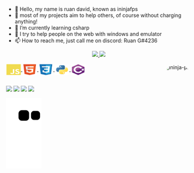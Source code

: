 
<!---
ininjafpsX/ininjafpsX is a ✨ special ✨ repository because its `README.md` (this file) appears on your GitHub profile.
You can click the Preview link to take a look at your changes.
--->
- 👋 Hello, my name is ruan david, known as ininjafps
- 👀 most of my projects aim to help others, of course without charging anything!
- 🌱 I’m currently learning csharp
- 💞️ I try to help people on the web with windows and emulator
- 📫 How to reach me, just call me on discord: Ruan G#4236
<div align="center">
  <a href="https://github.com/ininjafpsX">
  <img height="180em" src="https://github-readme-stats.vercel.app/api?username=ininjafpsX&show_icons=true&theme=dracula&include_all_commits=true&count_private=true"/>
  <img height="180em" src="https://github-readme-stats.vercel.app/api/top-langs/?username=ininjafpsX&layout=compact&langs_count=7&theme=dracula"/>
</div>
<div style="display: inline_block"><br>
  <img align="center" alt="ininja-Js" height="30" width="40" src="https://raw.githubusercontent.com/devicons/devicon/master/icons/javascript/javascript-plain.svg">
  <img align="center" alt="ininja-HTML" height="30" width="40" src="https://raw.githubusercontent.com/devicons/devicon/master/icons/html5/html5-original.svg">
  <img align="center" alt="ininja-CSS" height="30" width="40" src="https://raw.githubusercontent.com/devicons/devicon/master/icons/css3/css3-original.svg">
  <img align="center" alt="ininja-Python" height="30" width="40" src="https://raw.githubusercontent.com/devicons/devicon/master/icons/python/python-original.svg">
  <img align="center" alt="ininja-Csharp" height="30" width="40" src="https://raw.githubusercontent.com/devicons/devicon/master/icons/csharp/csharp-original.svg">
  <img align="right" alt="ininja-pic" height="150" style="border-radius:50px;" src="https://media.discordapp.net/attachments/1017966338091790416/1019082252661051424/logoxxxx.png?width=683&height=683">
</div>
  
  ##
 
<div> 
  <a href="https://www.youtube.com/channel/UCiC46aBfkR0K7JQF9xBoaaA" target="_blank"><img src="https://img.shields.io/badge/YouTube-FF0000?style=for-the-badge&logo=youtube&logoColor=white" target="_blank"></a>
  <a href="https://www.instagram.com/ininjafps/" target="_blank"><img src="https://img.shields.io/badge/-Instagram-%23E4405F?style=for-the-badge&logo=instagram&logoColor=white" target="_blank"></a>
 <a href="https://ininjafpsx.github.io/Discord.html" target="_blank"><img src="https://img.shields.io/badge/Discord-7289DA?style=for-the-badge&logo=discord&logoColor=white" target="_blank"></a> 
  <a href = "mailto:ruandavidpc@gmail.com"><img src="https://img.shields.io/badge/-Gmail-%23333?style=for-the-badge&logo=gmail&logoColor=white" target="_blank"></a>

 
  ![Snake animation](https://github.com/rafaballerini/rafaballerini/blob/output/github-contribution-grid-snake.svg)
 
</div>
